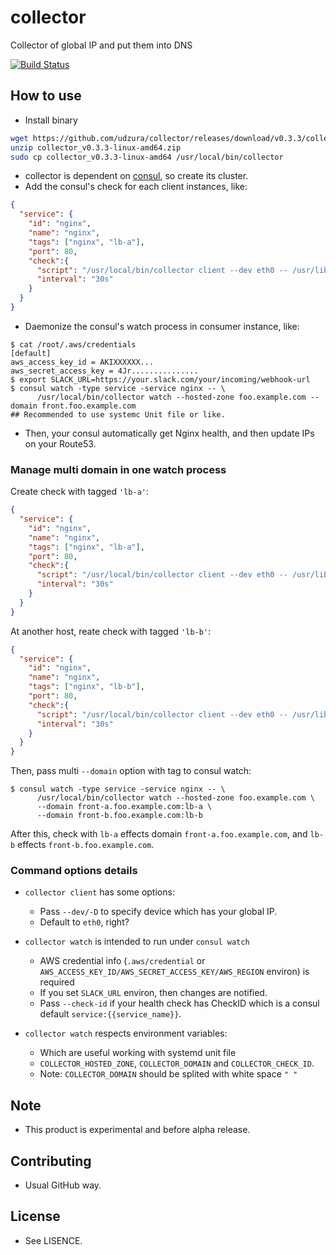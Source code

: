 # collector

Collector of global IP and put them into DNS

[![Build Status](https://travis-ci.org/udzura/collector.svg)](https://travis-ci.org/udzura/collector)

## How to use

* Install binary

```bash
wget https://github.com/udzura/collector/releases/download/v0.3.3/collector_v0.3.3-linux-amd64.zip
unzip collector_v0.3.3-linux-amd64.zip
sudo cp collector_v0.3.3-linux-amd64 /usr/local/bin/collector
```

* collector is dependent on [consul](https://www.consul.io/), so create its cluster.
* Add the consul's check for each client instances, like:

```json
{
  "service": {
    "id": "nginx",
    "name": "nginx",
    "tags": ["nginx", "lb-a"],
    "port": 80,
    "check":{
      "script": "/usr/local/bin/collector client --dev eth0 -- /usr/lib64/nagios/plugins/check_http -H localhost",
      "interval": "30s"
    }
  }
}
```

* Daemonize the consul's watch process in consumer instance, like:

```console
$ cat /root/.aws/credentials 
[default]
aws_access_key_id = AKIXXXXXX...
aws_secret_access_key = 4Jr...............
$ export SLACK_URL=https://your.slack.com/your/incoming/webhook-url
$ consul watch -type service -service nginx -- \
      /usr/local/bin/collector watch --hosted-zone foo.example.com --domain front.foo.example.com
## Recommended to use systemc Unit file or like.
```

* Then, your consul automatically get Nginx health, and then update IPs on your Route53.

### Manage multi domain in one watch process

Create check with tagged `'lb-a'`:

```json
{
  "service": {
    "id": "nginx",
    "name": "nginx",
    "tags": ["nginx", "lb-a"],
    "port": 80,
    "check":{
      "script": "/usr/local/bin/collector client --dev eth0 -- /usr/lib64/nagios/plugins/check_http -H localhost",
      "interval": "30s"
    }
  }
}
```

At another host, reate check with tagged `'lb-b'`:

```json
{
  "service": {
    "id": "nginx",
    "name": "nginx",
    "tags": ["nginx", "lb-b"],
    "port": 80,
    "check":{
      "script": "/usr/local/bin/collector client --dev eth0 -- /usr/lib64/nagios/plugins/check_http -H localhost",
      "interval": "30s"
    }
  }
}
```

Then, pass multi `--domain` option with tag to consul watch:

```console
$ consul watch -type service -service nginx -- \
      /usr/local/bin/collector watch --hosted-zone foo.example.com \
      --domain front-a.foo.example.com:lb-a \
      --domain front-b.foo.example.com:lb-b
```

After this, check with `lb-a` effects domain `front-a.foo.example.com`, and `lb-b` effects `front-b.foo.example.com`.

### Command options details

* `collector client` has some options:
  * Pass `--dev/-D` to specify device which has your global IP.
  * Default to `eth0`, right?

* `collector watch` is intended to run under `consul watch`
  * AWS credential info (`.aws/credential` or `AWS_ACCESS_KEY_ID/AWS_SECRET_ACCESS_KEY/AWS_REGION` environ) is required
  * If you set `SLACK_URL` environ, then changes are notified.
  * Pass `--check-id` if your health check has CheckID which is a consul default `service:{{service_name}}`.

* `collector watch` respects environment variables:
  * Which are useful working with systemd unit file
  * `COLLECTOR_HOSTED_ZONE`, `COLLECTOR_DOMAIN` and `COLLECTOR_CHECK_ID`.
  * Note: `COLLECTOR_DOMAIN` should be splited with white space `" "`

## Note

* This product is experimental and before alpha release.

## Contributing

* Usual GitHub way.

## License

* See LISENCE.
